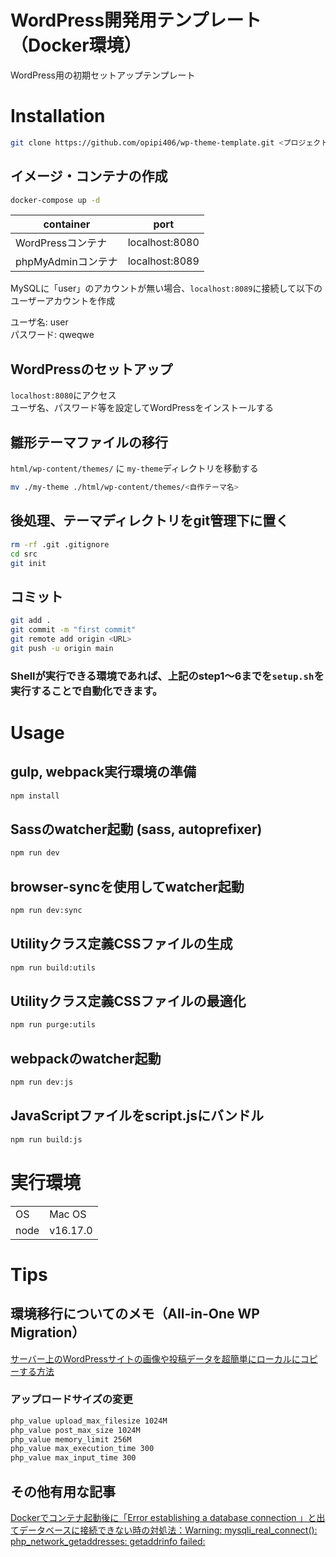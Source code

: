 # WordPress開発用テンプレート（Docker環境）
WordPress用の初期セットアップテンプレート

# Installation
```bash
git clone https://github.com/opipi406/wp-theme-template.git <プロジェクト名>
```

## イメージ・コンテナの作成
```bash
docker-compose up -d
```
|container|port|
|-|-|
|WordPressコンテナ|localhost:8080|
|phpMyAdminコンテナ|localhost:8089|

MySQLに「user」のアカウントが無い場合、`localhost:8089`に接続して以下のユーザーアカウントを作成  

ユーザ名: user  
パスワード: qweqwe  

## WordPressのセットアップ
`localhost:8080`にアクセス  
ユーザ名、パスワード等を設定してWordPressをインストールする

## 雛形テーマファイルの移行
`html/wp-content/themes/` に `my-theme`ディレクトリを移動する
```bash
mv ./my-theme ./html/wp-content/themes/<自作テーマ名>
```

## 後処理、テーマディレクトリをgit管理下に置く
```bash
rm -rf .git .gitignore
cd src
git init
```

## コミット
```bash
git add .
git commit -m "first commit"
git remote add origin <URL>
git push -u origin main
```

### Shellが実行できる環境であれば、上記のstep1〜6までを`setup.sh`を実行することで自動化できます。

# Usage
## gulp, webpack実行環境の準備
```bash
npm install
```
## Sassのwatcher起動 (sass, autoprefixer)
```bash
npm run dev
```
## browser-syncを使用してwatcher起動
```bash
npm run dev:sync
```
## Utilityクラス定義CSSファイルの生成
```bash
npm run build:utils
```
## Utilityクラス定義CSSファイルの最適化
```bash
npm run purge:utils
```
## webpackのwatcher起動
```bash
npm run dev:js
```
## JavaScriptファイルをscript.jsにバンドル
```bash
npm run build:js
```

# 実行環境
|||
|-|-|
|OS|Mac OS|
|node|v16.17.0|

# Tips

## 環境移行についてのメモ（All-in-One WP Migration）
[サーバー上のWordPressサイトの画像や投稿データを超簡単にローカルにコピーする方法](https://yosiakatsuki.net/blog/copy-site-data-to-local/)

### アップロードサイズの変更
```bash
php_value upload_max_filesize 1024M
php_value post_max_size 1024M
php_value memory_limit 256M
php_value max_execution_time 300
php_value max_input_time 300
```

## その他有用な記事

[Dockerでコンテナ起動後に「Error establishing a database connection 」と出てデータベースに接続できない時の対処法：Warning: mysqli_real_connect(): php_network_getaddresses: getaddrinfo failed:](https://prograshi.com/platform/docker/dokcer-wp-db-connection-error/)
